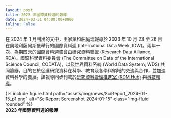```yaml
---
layout: post
title: 2023 年國際資料週的報導
date: 2024-03-31 04:00:00+0800
inline: False
---
```


在 2024 年 1 月刊出的文中，王家薰和莊庭瑞報導於 2023 年 10 月 23 至 26 日在奧地利薩爾斯堡舉行的國際資料週 (International Data Week, IDW)。兩年一次、為期四天的國際資料週盛會由研究資料聯盟 (Research Data Alliance, RDA)、國際科學資料委員會 (The Committee on Data of the International Science Council, CODATA)，以及世界資料系統 (World Data System, WDS) 共同籌辦，目的在於促進研究資料在科學、教育及各學科領域的交流與合作，並加速資料科學的發展。該報導同步刊載於[研究資料管理推進室 (RDM Hub)](https://rdm.depositar.io/zh_TW/news/20240115-InternationalDataWeek) 與[科技報導](https://www.scimonth.com.tw/archives/8763)。

<div class="row">
    <div class="col-sm mt-3 mt-md-0">
        {% include figure.html path="assets/img/news/SciReport_2024-01-15_p1.png" alt="SciReport Screenshot 2024-01-15" class="img-fluid rounded" %}
    </div>
</div>
<div class="caption">
    <b>2023 年國際資料週的報導 </b>
</div>
